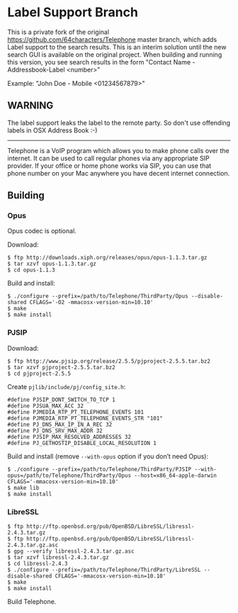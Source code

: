 # Label Support Branch

This is a private fork of the original https://github.com/64characters/Telephone master branch, which adds Label support to the search results.
This is an interim solution until the new search GUI is available on the original project. When building and running this version, you see search results in the form "Contact Name - Addressbook-Label &lt;number&gt;"

Example:   "John Doe - Mobile &lt;01234567879&gt;"

WARNING
-------
The label support leaks the label to the remote party. So don't use offending labels in OSX Address Book :-)

-------

Telephone is a VoIP program which allows you to make phone calls over
the internet. It can be used to call regular phones via any
appropriate SIP provider. If your office or home phone works via SIP,
you can use that phone number on your Mac anywhere you have decent
internet connection.

## Building

### Opus

Opus codec is optional.

Download:

    $ ftp http://downloads.xiph.org/releases/opus/opus-1.1.3.tar.gz
    $ tar xzvf opus-1.1.3.tar.gz
    $ cd opus-1.1.3

Build and install:

    $ ./configure --prefix=/path/to/Telephone/ThirdParty/Opus --disable-shared CFLAGS='-O2 -mmacosx-version-min=10.10'
    $ make
    $ make install

### PJSIP

Download:

    $ ftp http://www.pjsip.org/release/2.5.5/pjproject-2.5.5.tar.bz2
    $ tar xzvf pjproject-2.5.5.tar.bz2
    $ cd pjproject-2.5.5

Create `pjlib/include/pj/config_site.h`:

    #define PJSIP_DONT_SWITCH_TO_TCP 1
    #define PJSUA_MAX_ACC 32
    #define PJMEDIA_RTP_PT_TELEPHONE_EVENTS 101
    #define PJMEDIA_RTP_PT_TELEPHONE_EVENTS_STR "101"
    #define PJ_DNS_MAX_IP_IN_A_REC 32
    #define PJ_DNS_SRV_MAX_ADDR 32
    #define PJSIP_MAX_RESOLVED_ADDRESSES 32
    #define PJ_GETHOSTIP_DISABLE_LOCAL_RESOLUTION 1

Build and install (remove `--with-opus` option if you don’t need Opus):

    $ ./configure --prefix=/path/to/Telephone/ThirdParty/PJSIP --with-opus=/path/to/Telephone/ThirdParty/Opus --host=x86_64-apple-darwin CFLAGS='-mmacosx-version-min=10.10'
    $ make lib
    $ make install

### LibreSSL

    $ ftp http://ftp.openbsd.org/pub/OpenBSD/LibreSSL/libressl-2.4.3.tar.gz
    $ ftp http://ftp.openbsd.org/pub/OpenBSD/LibreSSL/libressl-2.4.3.tar.gz.asc
    $ gpg --verify libressl-2.4.3.tar.gz.asc
    $ tar xzvf libressl-2.4.3.tar.gz
    $ cd libressl-2.4.3
    $ ./configure --prefix=/path/to/Telephone/ThirdParty/LibreSSL --disable-shared CFLAGS='-mmacosx-version-min=10.10'
    $ make
    $ make install

    
Build Telephone.
